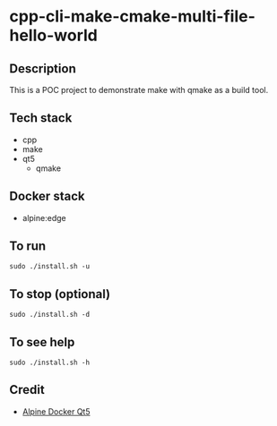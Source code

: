 # cpp-cli-make-cmake-multi-file-hello-world

## Description
This is a POC project to demonstrate 
make with qmake as a build tool.

## Tech stack
- cpp
- make
- qt5
    - qmake

## Docker stack
- alpine:edge

## To run
`sudo ./install.sh -u`

## To stop (optional)
`sudo ./install.sh -d`

## To see help
`sudo ./install.sh -h`

## Credit
- [Alpine Docker Qt5](https://github.com/kusharami/docker-qt5-alpine-dev)